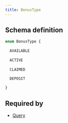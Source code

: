 ```yaml
---
title: BonusType
---
```




## Schema definition
```graphql
enum BonusType {
  
  AVAILABLE
  
  ACTIVE
  
  CLAIMED
  
  DEPOSIT

}
```

## Required by
* [Query](graphql/schema/query.md)
